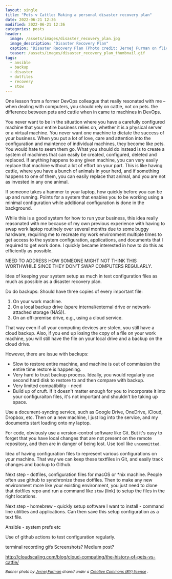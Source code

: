 ```yaml
---
layout: single
title: "Pets v Cattle: Making a personal disaster recovery plan"
date: 2022-06-21 12:36
modified: 2022-06-21 12:36
categories: posts
header:
  image: /assets/images/disaster_recovery_plan.jpg
  image_description: "Disaster Recovery Plan"
  caption: "Disaster Recovery Plan (Photo credit: Jernej Furman on flickr)"
  teaser: /assets/images/disaster_recovery_plan_thumbnail.gif
tags:
  - ansible
  - backup
  - disaster
  - dotfiles
  - recovery
  - stow
---
```


One lesson from a former DevOps colleague that really resonated with me –
when dealing with computers, you should rely on cattle, not on pets.
the difference between pets and cattle when in came to machines in DevOps.

You never want to be in the situation where you have a carefully configured machine that your entire business relies on,
whether it is a physical server or a virtual machine.
You never want one machine to dictate the success of your business.
When you put a lot of love, care and attention into the configuration and maintence of individual machines,
they become like pets. You would hate to seem them go.
What you should do instead is to create a system of machines that can easily be created, configured, deleted and replaced.
If anything happens to any given machine, you can very easily replace that machine without a lot of effort on your part.
This is like having cattle, where you have a bunch of animals in your herd, and if something happens to one of them,
you can easily replace that animal, and you are not as invested in any one animal.

If someone takes a hammer to your laptop, how quickly before you can be up and running. Points for a system that enables you
to be working using a minimal configuration while additional configuration is done in the background.

While this is a good system for how to run your business, this idea really reasonated with me because of my own
previous experience with having to swap work laptop routinely over several months due to some buggy hardware,
requiring me to recreate my work environment multiple times to get access to the system configuration, applications, and documents
that I required to get work done.
I quickly became interested in how to do this as efficiently as possible.

NEED TO ADDRESS HOW SOMEONE MIGHT NOT THINK THIS WORTHWHILE SINCE THEY DON'T SWAP COMPUTERS REGULARLY.

Idea of keeping your system setup as much in text configuration files as much as possible as a disaster recovery plan.

Do do backups: Should have three copies of every important file:

1. On your work machine.
2. On a local backup drive (spare internal/external drive or network-attached storage (NAS)).
3. On an off-premise drive, e.g., using a cloud service.

That way even if all your computing devices are stolen, you still have a cloud backup. Also, if you end up losing
the copy of a file on your work machine, you will still have the file on your local drive and a backup on the cloud drive.

However, there are issue with backups:

- Slow to restore entire machine, and machine is out of commission the entire time restore is happening.
- Very hard to trust backup process. Ideally, you would regularly use second hard disk to restore to and then compare with backup.
- Very limited compatibility - need
- Build up of cruft. If it doesn't matter enough for you to incorporate it into your configuraiton files, it's not important
  and shouldn't be taking up space.

Use a document-syncing service, such as Google Drive, OneDrive, iCloud, Dropbox, etc. Then on a new machine, I just
log into the service, and my documents start loading onto my laptop.

For code, obviously use a version-control software like Git. But it's easy to forget that you have local changes
that are not present on the remote repository, and then are in danger of being lost. Use tool like `uncommitted`.

Idea of having configuration files to represent various configurations on your machine. That way we can keep these textfiles
in Git, and easily track changes and backup to Github.

Next step - dotfiles, configuration files for macOS or \*nix machine. People often use github to synchronize these dotfiles.
Then to make any new environment more like your existing environment, you just need to clone that dotfiles repo
and run a command like `stow` (link) to setup the files in the right locations.

Next step - homebrew - quickly setup software I want to install - command line utilities and applications.
Can then save this setup configuration as a text file.

Ansible - system prefs etc

Use of github actions to test configuration regularly.

terminal recording gifs
Screenshots?
Medium post?

http://cloudscaling.com/blog/cloud-computing/the-history-of-pets-vs-cattle/

<sup>_Banner photo by [Jernej Furman](https://www.flickr.com/people/91261194@N06/)
shared under a [Creative Commons (BY) license](https://creativecommons.org/licenses/by/2.0/)_
.
